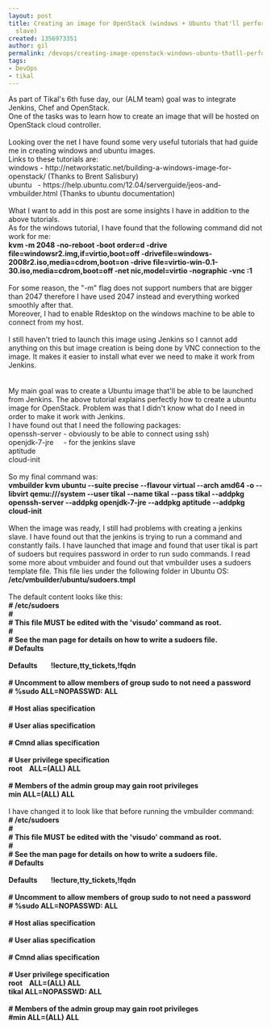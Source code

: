 ```yaml
---
layout: post
title: Creating an image for OpenStack (windows + Ubuntu that'll perform as Jenkins
  slave)
created: 1356973351
author: gil
permalink: /devops/creating-image-openstack-windows-ubuntu-thatll-perform-jenkins-slave
tags:
- DevOps
- tikal
---
```

<div>As part of Tikal's 6th fuse day, our (ALM team) goal was to integrate Jenkins, Chef and OpenStack.</div>
<div>One of the tasks was to learn how to create an image that will be hosted on OpenStack cloud controller.</div>
<div>&nbsp;</div>
<div>Looking over the net I have found some very useful tutorials that had guide me in creating windows and ubuntu images.&nbsp;</div>
<div>Links to these tutorials are:</div>
<div>windows - http://networkstatic.net/building-a-windows-image-for-openstack/ (Thanks to Brent Salisbury)</div>
<div>ubuntu &nbsp; - https://help.ubuntu.com/12.04/serverguide/jeos-and-vmbuilder.html (Thanks to ubuntu documentation)</div>
<div>&nbsp;</div>
<div>What I want to add in this post are some insights I have in addition to the above tutorials.</div>
<div>As for the windows tutorial, I have found that the following command did not work for me:</div>
<div><strong>kvm -m 2048 -no-reboot -boot order=d -drive file=windowsr2.img,if=virtio,boot=off -drivefile=windows-2008r2.iso,media=cdrom,boot=on -drive file=virtio-win-0.1-30.iso,media=cdrom,boot=off -net nic,model=virtio -nographic -vnc :1</strong></div>
<div>&nbsp;</div>
<div>For some reason, the &quot;-m&quot; flag does not support numbers that are bigger than 2047 therefore I have used 2047 instead and everything worked smoothly after that.</div>
<div>Moreover, I had to enable Rdesktop on the windows machine to be able to connect from my host.</div>
<div>&nbsp;</div>
<div>I still haven't tried to launch this image using Jenkins so I cannot add anything on this but image creation is being done by VNC connection to the image. It makes it easier to install what ever we need to make it work from Jenkins.</div>
<div>&nbsp;</div>
<div>&nbsp;</div>
<div>My main goal was to create a Ubuntu image that'll be able to be launched from Jenkins. The above tutorial explains perfectly how to create a ubuntu image for OpenStack. Problem was that I didn't know what do I need in order to make it work with Jenkins.</div>
<div>I have found out that I need the following packages:</div>
<div>openssh-server - obviously to be able to connect using ssh)</div>
<div>openjdk-7-jre &nbsp; &nbsp; - for the jenkins slave</div>
<div>aptitude</div>
<div>cloud-init</div>
<div>&nbsp;</div>
<div>So my final command was:</div>
<div><strong>vmbuilder kvm ubuntu --suite precise --flavour virtual --arch amd64 -o --libvirt qemu:///system --user tikal --name tikal --pass tikal --addpkg openssh-server --addpkg openjdk-7-jre --addpkg aptitude --addpkg cloud-init</strong></div>
<div>&nbsp;</div>
<div>When the image was ready, I still had problems with creating a jenkins slave. I have found out that the jenkins is trying to run a command and constantly fails. I have launched that image and found that user tikal is part of sudoers but requires password in order to run sudo commands. I read some more about vmbuider and found out that vmbuilder uses a sudoers template file. This file lies under the following folder in Ubuntu OS:</div>
<div><strong>/etc/vmbuilder/ubuntu/sudoers.tmpl</strong></div>
<div>&nbsp;</div>
<div>The default content looks like this:</div>
<div><strong># /etc/sudoers</strong></div>
<div><strong>#</strong></div>
<div><strong># This file MUST be edited with the 'visudo' command as root.</strong></div>
<div><strong>#</strong></div>
<div><strong># See the man page for details on how to write a sudoers file.</strong></div>
<div><strong># Defaults</strong></div>
<div><strong><br />
</strong></div>
<div><strong>Defaults &nbsp; &nbsp; &nbsp; &nbsp;!lecture,tty_tickets,!fqdn</strong></div>
<div><strong><br />
</strong></div>
<div><strong># Uncomment to allow members of group sudo to not need a password</strong></div>
<div><strong># %sudo ALL=NOPASSWD: ALL</strong></div>
<div><strong><br />
</strong></div>
<div><strong># Host alias specification</strong></div>
<div><strong><br />
</strong></div>
<div><strong># User alias specification</strong></div>
<div><strong><br />
</strong></div>
<div><strong># Cmnd alias specification</strong></div>
<div><strong><br />
</strong></div>
<div><strong># User privilege specification</strong></div>
<div><strong>root &nbsp; &nbsp;ALL=(ALL) ALL</strong></div>
<div><strong><br />
</strong></div>
<div><strong># Members of the admin group may gain root privileges</strong></div>
<div><strong>&shy;min ALL=(ALL) ALL</strong></div>
<div>&nbsp;</div>
<div>I have changed it to look like that before running the vmbuilder command:</div>
<div><strong># /etc/sudoers</strong></div>
<div><strong>#</strong></div>
<div><strong># This file MUST be edited with the 'visudo' command as root.</strong></div>
<div><strong>#</strong></div>
<div><strong># See the man page for details on how to write a sudoers file.</strong></div>
<div><strong># Defaults</strong></div>
<div><strong><br />
</strong></div>
<div><strong>Defaults &nbsp; &nbsp; &nbsp; &nbsp;!lecture,tty_tickets,!fqdn</strong></div>
<div><strong><br />
</strong></div>
<div><strong># Uncomment to allow members of group sudo to not need a password</strong></div>
<div><strong># %sudo ALL=NOPASSWD: ALL</strong></div>
<div><strong><br />
</strong></div>
<div><strong># Host alias specification</strong></div>
<div><strong><br />
</strong></div>
<div><strong># User alias specification</strong></div>
<div><strong><br />
</strong></div>
<div><strong># Cmnd alias specification</strong></div>
<div><strong><br />
</strong></div>
<div><strong># User privilege specification</strong></div>
<div><strong>root &nbsp; &nbsp;ALL=(ALL) ALL</strong></div>
<div><strong>tikal ALL=NOPASSWD: ALL</strong></div>
<div><strong><br />
</strong></div>
<div><strong># Members of the admin group may gain root privileges</strong></div>
<div><strong>#&shy;min ALL=(ALL) ALL</strong></div>
<p>&nbsp;</p>
<p>&nbsp;</p>
<div>
<div>&nbsp;</div>
</div>
<p>&nbsp;</p>

